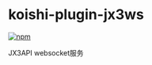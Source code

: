 # koishi-plugin-jx3ws

[![npm](https://img.shields.io/npm/v/koishi-plugin-jx3ws?style=flat-square)](https://www.npmjs.com/package/koishi-plugin-jx3ws)

JX3API websocket服务
